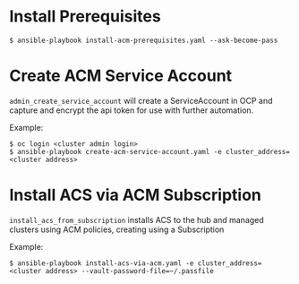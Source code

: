 # Install Prerequisites
```
$ ansible-playbook install-acm-prerequisites.yaml --ask-become-pass
```

# Create ACM Service Account
`admin_create_service_account` will create a ServiceAccount in OCP and capture and encrypt the api token for use with further automation.

Example:
```
$ oc login <cluster admin login>
$ ansible-playbook create-acm-service-account.yaml -e cluster_address=<cluster address>
```

# Install ACS via ACM Subscription
`install_acs_from_subscription` installs ACS to the hub and managed clusters using ACM policies, creating using a Subscription

Example:
```
$ ansible-playbook install-acs-via-acm.yaml -e cluster_address=<cluster address> --vault-password-file=~/.passfile
```